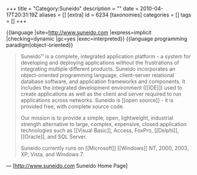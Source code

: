+++
title = "Category:Suneido"
description = ""
date = 2010-04-17T20:31:19Z
aliases = []
[extra]
id = 6234
[taxonomies]
categories = []
tags = []
+++

{{language
|site=http://www.suneido.com
|express=implicit
|checking=dynamic
|gc=yes
|exec=interpreted}}
{{language programming paradigm|object-oriented}}

<blockquote><p>Suneido™ is a complete, integrated application platform - a system for developing and deploying applications without the frustrations of integrating multiple different products. Suneido incorporates an object-oriented programming language, client-server relational database software, and application frameworks and components. It includes the integrated development environment ([[IDE]]) used to create applications as well as the client and server required to run applications across networks. Suneido is [[open source]] - it is provided free, with complete source code. </p>

<p>Our mission is to provide a simple, open, lightweight, industrial strength alternative to large, complex, expensive, closed application technologies such as [[Visual Basic]], Access, FoxPro, [[Delphi]], [[Oracle]], and SQL Server.</p>

<p>Suneido currently runs on [[Microsoft]] [[Windows]] NT, 2000, 2003, XP, Vista, and Windows 7. </p></blockquote>

— [http://www.suneido.com Suneido Home Page]

